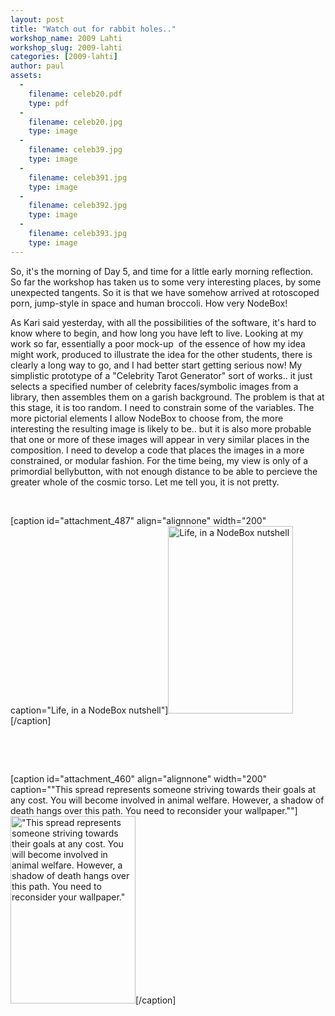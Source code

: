 ```yaml
---
layout: post
title: "Watch out for rabbit holes.."
workshop_name: 2009 Lahti
workshop_slug: 2009-lahti
categories: [2009-lahti]
author: paul 
assets:
  -
    filename: celeb20.pdf
    type: pdf
  -
    filename: celeb20.jpg
    type: image
  -
    filename: celeb39.jpg
    type: image
  -
    filename: celeb391.jpg
    type: image
  -
    filename: celeb392.jpg
    type: image
  -
    filename: celeb393.jpg
    type: image
---
```

So, it's the morning of Day 5, and time for a little early morning reflection. So far the workshop has taken us to some very interesting places, by some unexpected tangents. So it is that we have somehow arrived at rotoscoped porn, jump-style in space and human broccoli. How very NodeBox! 

As Kari said yesterday, with all the possibilities of the software, it's hard to know where to begin, and how long you have left to live. Looking at my work so far, essentially a poor mock-up  of the essence of how my idea might work, produced to illustrate the idea for the other students, there is clearly a long way to go, and I had better start getting serious now! My simplistic prototype of a "Celebrity Tarot Generator" sort of works.. it just selects a specified number of celebrity faces/symbolic images from a library, then assembles them on a garish background. The problem is that at this stage, it is too random. I need to constrain some of the variables. The more pictorial elements I allow NodeBox to choose from, the more interesting the resulting image is likely to be.. but it is also more probable that one or more of these images will appear in very similar places in the composition. I need to develop a code that places the images in a more constrained, or modular fashion. For the time being, my view is only of a primordial bellybutton, with not enough distance to be able to percieve the greater whole of the cosmic torso. Let me tell you, it is not pretty.

 

[caption id="attachment_487" align="alignnone" width="200" caption="Life, in a NodeBox nutshell"]<img class="size-medium wp-image-487" title="celeb393" src="http://workshops.nodebox.net/2009/wp-content/uploads/celeb393-200x300.jpg" alt="Life, in a NodeBox nutshell" width="200" height="300" />[/caption]

 

 

[caption id="attachment_460" align="alignnone" width="200" caption="&quot;This spread represents someone striving towards their goals at any cost. You will become involved in animal welfare. However, a shadow of death hangs over this path. You need to reconsider your wallpaper.&quot;"]<img class="size-medium wp-image-460" title="celeb20" src="http://workshops.nodebox.net/2009/wp-content/uploads/celeb20-200x300.jpg" alt="&quot;This spread represents someone striving towards their goals at any cost. You will become involved in animal welfare. However, a shadow of death hangs over this path. You need to reconsider your wallpaper.&quot;" width="200" height="300" />[/caption]
